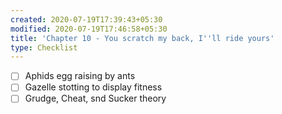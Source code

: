 ```yaml
---
created: 2020-07-19T17:39:43+05:30
modified: 2020-07-19T17:46:58+05:30
title: 'Chapter 10 - You scratch my back, I''ll ride yours'
type: Checklist
---
```


- [ ] Aphids egg raising by ants
- [ ] Gazelle stotting to display fitness
- [ ] Grudge, Cheat, snd Sucker theory